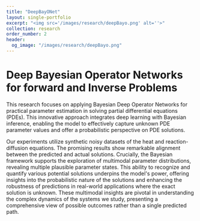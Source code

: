```yaml
---
title: "DeepBayONet"
layout: single-portfolio
excerpt: "<img src='/images/research/deepBayo.png' alt=''>"
collection: research
order_number: 2
header:
  og_image: "/images/research/deepBayo.png"
---
```


# Deep Bayesian Operator Networks for forward and Inverse Problems

This research focuses on applying Bayesian Deep Operator Networks for practical parameter estimation in solving partial differential equations (PDEs). This innovative approach integrates deep learning with Bayesian inference, enabling the model to effectively capture unknown PDE parameter values and offer a probabilistic perspective on PDE solutions.

 Our experiments utilize synthetic noisy datasets of the heat and reaction-diffusion equations. The promising results show remarkable alignment between the predicted and actual solutions. Crucially, the Bayesian framework supports the exploration of multimodal parameter distributions, revealing multiple plausible parameter states. This ability to recognize and quantify various potential solutions underpins the model's power, offering insights into the probabilistic nature of the solutions and enhancing the robustness of predictions in real-world applications where the exact solution is unknown. These multimodal insights are pivotal in understanding the complex dynamics of the systems we study, presenting a comprehensive view of possible outcomes rather than a single predicted path.
